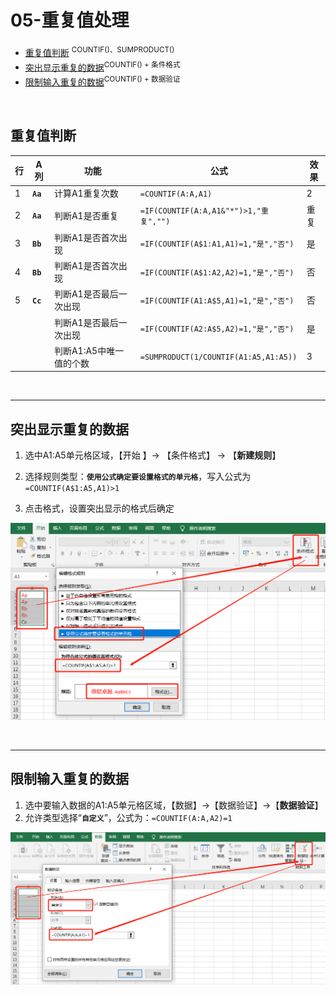 # 05-重复值处理

- [重复值判断](#重复值判断)  <sup>COUNTIF()、SUMPRODUCT()</sup>
- [突出显示重复的数据](#突出显示重复的数据)<sup>COUNTIF() + 条件格式</sup>
- [限制输入重复的数据](#限制输入重复的数据)<sup>COUNTIF() + 数据验证</sup>

<br/>

## 重复值判断

| 行   | A列      | 功能                    | 公式                                   | 效果 |
| ---- | -------- | ----------------------- | -------------------------------------- | ---- |
| 1    | **`Aa`** | 计算A1重复次数          | `=COUNTIF(A:A,A1)`                     | 2    |
| 2    | **`Aa`** | 判断A1是否重复          | `=IF(COUNTIF(A:A,A1&"*")>1,"重复","")` | 重复 |
| 3    | **`Bb`** | 判断A1是否首次出现      | `=IF(COUNTIF(A$1:A1,A1)=1,"是","否")`  | 是   |
| 4    | **`Bb`** | 判断A1是否首次出现      | `=IF(COUNTIF(A$1:A2,A2)=1,"是","否")`  | 否   |
| 5    | **`Cc`** | 判断A1是否最后一次出现  | `=IF(COUNTIF(A1:A$5,A1)=1,"是","否")`  | 否   |
|      |          | 判断A1是否最后一次出现  | `=IF(COUNTIF(A2:A$5,A2)=1,"是","否")`  | 是   |
|      |          | 判断A1:A5中唯一值的个数 | `=SUMPRODUCT(1/COUNTIF(A1:A5,A1:A5))`  | 3    |

<br/>

------

## 突出显示重复的数据

1. 选中A1:A5单元格区域，【开始 】→ 【条件格式】 → 【**新建规则**】

2. 选择规则类型：**`使用公式确定要设置格式的单元格`**，写入公式为 `=COUNTIF(A$1:A5,A1)>1`

3. 点击格式，设置突出显示的格式后确定

![](images/COUNTIF_judge.png)



<br/>

------

## 限制输入重复的数据

1. 选中要输入数据的A1:A5单元格区域，【数据】→【数据验证】→【**数据验证**】
2. 允许类型选择“**`自定义`**”，公式为：`=COUNTIF(A:A,A2)=1`

![](images/COUNTIF_control.png)


